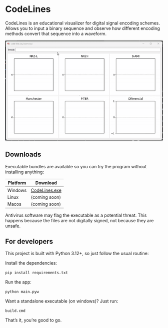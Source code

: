 # CodeLines
CodeLines is an educational visualizer for digital signal encoding schemes. Allows you to input a binary sequence and observe how different encoding methods convert that sequence into a waveform.

![demo.gif](./docs/demo.gif)

## Downloads
Executable bundles are available so you can try the program without installing anything:

| Platform | Download      |
|----------|---------------|
| Windows  | [CodeLines.exe](https://github.com/baam-i/code_lines/releases/latest/download/CodeLines.exe) | 
| Linux    | (coming soon) | 
| Macos    | (coming soon) | 

Antivirus software may flag the executable as a potential threat. This happens because the files are not digitally signed, not because they are unsafe.

## For developers
This project is built with Python 3.12+, so just follow the usual routine:

Install the dependencies:

```
pip install requirements.txt
```

Run the app:

```
python main.pyw
```

Want a standalone executable (on windows)? Just run: 

```
build.cmd
```
That’s it, you’re good to go.
